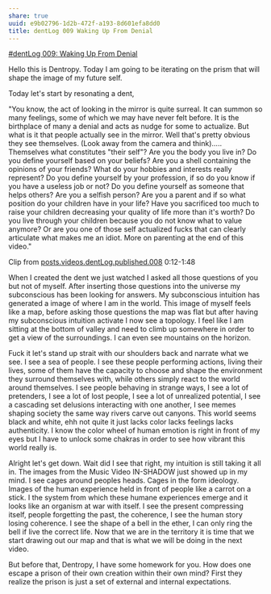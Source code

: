 ```yaml
---
share: true
uuid: e9b02796-1d2b-472f-a193-8d601efa8dd0
title: dentLog 009 Waking Up From Denial
---
```

[#dentLog 009: Waking Up From Denial](https://odysee.com/@dentropicPortal:1/dentLog009:9)

Hello this is Dentropy. Today I am going to be iterating on the prism that will shape the image of my future self.

Today let's start by resonating a dent,

"You know, the act of looking in the mirror is quite surreal. It can summon so many feelings, some of which we may have never felt before. It is the birthplace of many a denial and acts as nudge for some to actualize. But what is it that people actually see in the mirror. Well that's pretty obvious they see themselves. (Look away from the camera and think)..... Themselves what constitutes "their self"? Are you the body you live in? Do you define yourself based on your beliefs? Are you a shell containing the opinions of your friends? What do your hobbies and interests really represent? Do you define yourself by your profession, if so do you know if you have a useless job or not? Do you define yourself as someone that helps others? Are you a selfish person? Are you a parent and if so what position do your children have in your life? Have you sacrificed too much to raise your children decreasing your quality of life more than it's worth? Do you live through your children because you do not know what to value anymore? Or are you one of those self actualized fucks that can clearly articulate what makes me an idiot. More on parenting at the end of this video."

Clip from [posts.videos.dentLog.published.008](/f1eb3c79-bba7-4ed4-8278-e59a1456ccc1) 0:12-1:48

When I created the dent we just watched I asked all those questions of you but not of myself. After inserting those questions into the universe my subconscious has been looking for answers. My subconscious intuition has generated a image of where I am in the world. This image of myself feels like a map, before asking those questions the map was flat but after having my subconscious intuition activate I now see a topology. I feel like I am sitting at the bottom of valley and need to climb up somewhere in order to get a view of the surroundings. I can even see mountains on the horizon.

Fuck it let's stand up strait with our shoulders back and narrate what we see. I see a sea of people. I see these people performing actions, living their lives, some of them have the capacity to choose and shape the environment they surround themselves with, while others simply react to the world around themselves. I see people behaving in strange ways, I see a lot of pretenders, I see a lot of lost people, I see a lot of unrealized potential, I see a cascading set delusions interacting with one another, I see memes shaping society the same way rivers carve out canyons. This world seems black and white, ehh not quite it just lacks color lacks feelings lacks authenticity. I know the color wheel of human emotion is right in front of my eyes but I have to unlock some chakras in order to see how vibrant this world really is.

Alright let's get down. Wait did I see that right, my intuition is still taking it all in. The images from the Music Video IN-SHADOW just showed up in my mind. I see cages around peoples heads. Cages in the form ideology. Images of the human experience held in front of people like a carrot on a stick. I the system from which these humane experiences emerge and it looks like an organism at war with itself. I see the present compressing itself, people forgetting the past, the coherence, I see the human story losing coherence. I see the shape of a bell in the ether, I can only ring the bell if live the correct life. Now that we are in the territory it is time that we start drawing out our map and that is what we will be doing in the next video.

But before that, Dentropy, I have some homework for you. How does one escape a prison of their own creation within their own mind? First they realize the prison is just a set of external and internal expectations.


<!-- 
Rendering stuff

ffmpeg -ss 00:00:09 -t 00:01:43 -i 'dentLog008.mp4' -vcodec copy -acodec copy dentLog008.out.mp4


ffmpeg -i '2022-01-29 00-28-54.mkv' -c copy dentLog009.mp4

-->


<!--
Name: 

dentLog007

Title:

#dentLog 009: Waking Up From Denial

Description:

#dentLog 009: Waking Up From Denial
https://wiki.ddaemon.org/notes/fXlkkets8LFeAonz15iG0.html

Thumbnaul Photo:

https://upload.wikimedia.org/wikipedia/commons/5/55/Romeo_and_juliet_brown.jpg

Tags:

Philosophy Pchology SelfHelp Cringe Reflection

-->